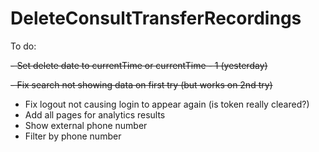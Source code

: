 # DeleteConsultTransferRecordings

To do:

~~- Set delete date to currentTime or currentTime - 1 (yesterday)~~

~~- Fix search not showing data on first try (but works on 2nd try)~~

- Fix logout not causing login to appear again (is token really cleared?)
- Add all pages for analytics results
- Show external phone number
- Filter by phone number
